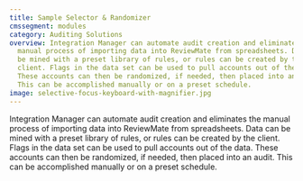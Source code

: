 ```yaml
---
title: Sample Selector & Randomizer
cmssegment: modules
category: Auditing Solutions
overview: Integration Manager can automate audit creation and eliminates the
  manual process of importing data into ReviewMate from spreadsheets. Data can
  be mined with a preset library of rules, or rules can be created by the
  client. Flags in the data set can be used to pull accounts out of the data.
  These accounts can then be randomized, if needed, then placed into an audit.
  This can be accomplished manually or on a preset schedule.
image: selective-focus-keyboard-with-magnifier.jpg
---
```

Integration Manager can automate audit creation and eliminates the manual process of importing data into ReviewMate from spreadsheets. Data can be mined with a preset library of rules, or rules can be created by the client. Flags in the data set can be used to pull accounts out of the data. These accounts can then be randomized, if needed, then placed into an audit. This can be accomplished manually or on a preset schedule.